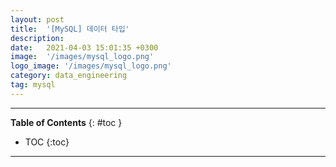 ```yaml
---
layout: post
title:  '[MySQL] 데이터 타입'
description: 
date:   2021-04-03 15:01:35 +0300
image:  '/images/mysql_logo.png'
logo_image: '/images/mysql_logo.png'
category: data_engineering
tag: mysql
---
```


---
**Table of Contents**
{: #toc }
*  TOC
{:toc}

---
